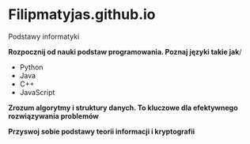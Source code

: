 # Filipmatyjas.github.io


Podstawy informatyki 

**Rozpocznij od nauki podstaw programowania. Poznaj języki takie jak**/
- Python
- Java
- C++ 
-  JavaScript

**Zrozum algorytmy i struktury danych. To kluczowe dla efektywnego rozwiązywania problemów**


**Przyswoj sobie podstawy teorii informacji i kryptografii**
